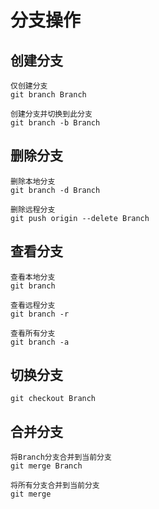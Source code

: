 # 分支操作

## 创建分支

    仅创建分支
    git branch Branch

    创建分支并切换到此分支
    git branch -b Branch

## 删除分支

    删除本地分支
    git branch -d Branch

    删除远程分支
    git push origin --delete Branch

## 查看分支

    查看本地分支
    git branch

    查看远程分支
    git branch -r

    查看所有分支
    git branch -a

## 切换分支

    git checkout Branch

## 合并分支

    将Branch分支合并到当前分支
    git merge Branch

    将所有分支合并到当前分支
    git merge
